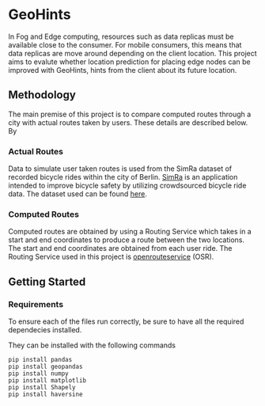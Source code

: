 # **GeoHints**
In Fog and Edge computing, resources such as data replicas must be available close to the consumer. For mobile consumers, this means that data replicas are move around depending on the client location. This project aims to evalute whether location prediction for placing edge nodes can be improved with GeoHints, hints from the client about its future location. 

## **Methodology**
The main premise of this project is to compare computed routes through a city with actual routes taken by users. These details are described below. By 

### **Actual Routes**
Data to simulate user taken routes is used from the SimRa dataset of recorded bicycle rides within the city of Berlin. [SimRa](https://www.digital-future.berlin/en/research/projects/simra/) is an application intended to improve bicycle safety by utilizing crowdsourced bicycle ride data. The dataset used can be found [here](https://github.com/simra-project).

### **Computed Routes**
Computed routes are obtained by using a Routing Service which takes in a start and end coordinates to produce a route between the two locations. The start and end coordinates are obtained from each user ride. The Routing Service used in this project is [openrouteservice](https://openrouteservice.org/) (OSR).


## **Getting Started**

### **Requirements**
To ensure each of the files run correctly, be sure to have all the required dependecies installed. 

They can be installed with the following commands
```
pip install pandas
pip install geopandas
pip install numpy
pip install matplotlib
pip install Shapely
pip install haversine
```
